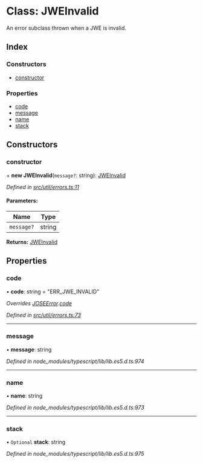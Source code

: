 # Class: JWEInvalid

An error subclass thrown when a JWE is invalid.

## Index

### Constructors

* [constructor](_util_errors_.jweinvalid.md#constructor)

### Properties

* [code](_util_errors_.jweinvalid.md#code)
* [message](_util_errors_.jweinvalid.md#message)
* [name](_util_errors_.jweinvalid.md#name)
* [stack](_util_errors_.jweinvalid.md#stack)

## Constructors

### constructor

\+ **new JWEInvalid**(`message?`: string): [JWEInvalid](_util_errors_.jweinvalid.md)

*Defined in [src/util/errors.ts:11](https://github.com/panva/jose/blob/v3.6.0/src/util/errors.ts#L11)*

#### Parameters:

Name | Type |
------ | ------ |
`message?` | string |

**Returns:** [JWEInvalid](_util_errors_.jweinvalid.md)

## Properties

### code

•  **code**: string = "ERR\_JWE\_INVALID"

*Overrides [JOSEError](_util_errors_.joseerror.md).[code](_util_errors_.joseerror.md#code)*

*Defined in [src/util/errors.ts:73](https://github.com/panva/jose/blob/v3.6.0/src/util/errors.ts#L73)*

___

### message

•  **message**: string

*Defined in node_modules/typescript/lib/lib.es5.d.ts:974*

___

### name

•  **name**: string

*Defined in node_modules/typescript/lib/lib.es5.d.ts:973*

___

### stack

• `Optional` **stack**: string

*Defined in node_modules/typescript/lib/lib.es5.d.ts:975*
